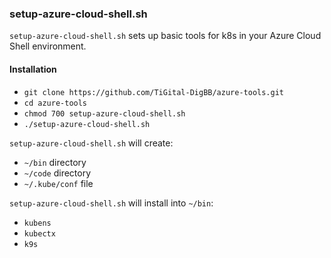 ### setup-azure-cloud-shell.sh
`setup-azure-cloud-shell.sh` sets up basic tools for k8s in your Azure Cloud Shell environment.

#### Installation
- `git clone https://github.com/TiGital-DigBB/azure-tools.git`
- `cd azure-tools`
- `chmod 700 setup-azure-cloud-shell.sh`
- `./setup-azure-cloud-shell.sh`

`setup-azure-cloud-shell.sh` will create:
- `~/bin` directory
- `~/code` directory
- `~/.kube/conf` file

`setup-azure-cloud-shell.sh` will install into `~/bin`:
- `kubens`
- `kubectx`
- `k9s`
